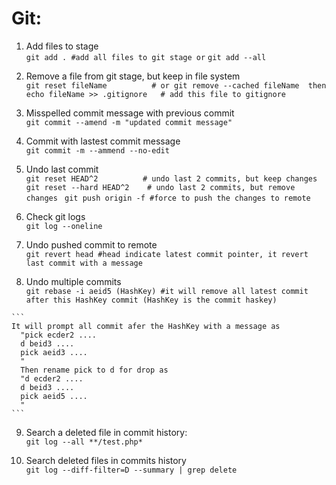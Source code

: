 # Git:
  1. Add files to stage  
    ```git add . #add all files to git stage or```
    ```git add --all ```
      
  2. Remove a file from git stage, but keep in file system  
      ``` git reset fileName          # or git remove --cached fileName  then ```  
      ``` echo fileName >> .gitignore   # add this file to gitignore ```
      
  3. Misspelled commit message with previous commit   
    ```git commit --amend -m "updated commit message" ```    
  
  4. Commit with lastest commit message   
      ```git commit -m --ammend --no-edit ```
      
  5. Undo last commit  
      ``` git reset HEAD^2          # undo last 2 commits, but keep changes   ```   
      ```git reset --hard HEAD^2    # undo last 2 commits, but remove changes ```
      ```git push origin -f #force to push the changes to remote```
      
   6. Check git logs   
      ```git log --oneline ```   
      
   7. Undo pushed commit to remote   
      ```git revert head #head indicate latest commit pointer, it revert last commit with a message```
  
   8. Undo multiple commits   
    ```git rebase -i aeid5 (HashKey) #it will remove all latest commit after this HashKey commit (HashKey is the commit haskey)```
    
    ```
    It will prompt all commit afer the HashKey with a message as 
      "pick ecder2 ....
      d beid3 ....
      pick aeid3 ....
      "    
      Then rename pick to d for drop as
      "d ecder2 ....
      d beid3 ....
      pick aeid5 ....
      "    
    ```

  9. Search a deleted file in commit history:  
      ```git log --all **/test.php*```
  
  10. Search deleted files in commits history  
      ```git log --diff-filter=D --summary | grep delete```
